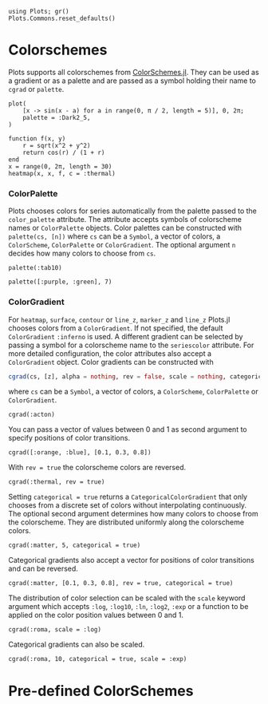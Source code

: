 ```@setup colors
using Plots; gr()
Plots.Commons.reset_defaults()
```

# Colorschemes

Plots supports all colorschemes from [ColorSchemes.jl](https://juliagraphics.github.io/ColorSchemes.jl/stable/basics/#Pre-defined-schemes-1).
They can be used as a gradient or as a palette and are passed as a symbol holding their name to `cgrad` or `palette`.

```@example colors
plot(
    [x -> sin(x - a) for a in range(0, π / 2, length = 5)], 0, 2π;
    palette = :Dark2_5,
)
```

```@example colors
function f(x, y)
    r = sqrt(x^2 + y^2)
    return cos(r) / (1 + r)
end
x = range(0, 2π, length = 30)
heatmap(x, x, f, c = :thermal)
```

### ColorPalette

Plots chooses colors for series automatically from the palette passed to the `color_palette` attribute.
The attribute accepts symbols of colorscheme names or `ColorPalette` objects.
Color palettes can be constructed with `palette(cs, [n])` where `cs` can be a `Symbol`, a vector of colors, a `ColorScheme`, `ColorPalette` or `ColorGradient`.
The optional argument `n` decides how many colors to choose from `cs`.

```@example colors
palette(:tab10)
```

```@example colors
palette([:purple, :green], 7)
```

### ColorGradient

For `heatmap`, `surface`, `contour` or `line_z`, `marker_z` and `line_z` Plots.jl chooses colors from a `ColorGradient`.
If not specified, the default `ColorGradient` `:inferno` is used.
A different gradient can be selected by passing a symbol for a colorscheme name to the `seriescolor` attribute.
For more detailed configuration, the color attributes also accept a `ColorGradient` object.
Color gradients can be constructed with
```julia
cgrad(cs, [z], alpha = nothing, rev = false, scale = nothing, categorical = nothing)
```
where `cs` can be a `Symbol`, a vector of colors, a `ColorScheme`, `ColorPalette` or `ColorGradient`.

```@example colors
cgrad(:acton)
```
You can pass a vector of values between 0 and 1 as second argument to specify positions of color transitions.
```@example colors
cgrad([:orange, :blue], [0.1, 0.3, 0.8])
```
With `rev = true` the colorscheme colors are reversed.
```@example colors
cgrad(:thermal, rev = true)
```
Setting `categorical = true` returns a `CategoricalColorGradient` that only chooses from a discrete set of colors without interpolating continuously.
The optional second argument determines how many colors to choose from the colorscheme.
They are distributed uniformly along the colorscheme colors.
```@example colors
cgrad(:matter, 5, categorical = true)
```
Categorical gradients also accept a vector for positions of color transitions and can be reversed.
```@example colors
cgrad(:matter, [0.1, 0.3, 0.8], rev = true, categorical = true)
```
The distribution of color selection can be scaled with the `scale` keyword argument which accepts `:log`, `:log10`, `:ln`, `:log2`, `:exp` or a function to be applied on the color position values between 0 and 1.
```@example colors
cgrad(:roma, scale = :log)
```
Categorical gradients can also be scaled.
```@example colors
cgrad(:roma, 10, categorical = true, scale = :exp)
```

# Pre-defined ColorSchemes
